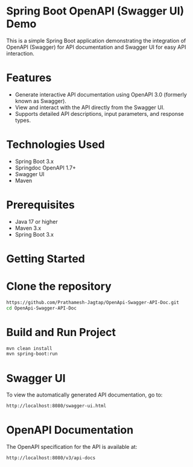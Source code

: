# Spring Boot OpenAPI (Swagger UI) Demo

This is a simple Spring Boot application demonstrating the integration of OpenAPI (Swagger) for API documentation and Swagger UI for easy API interaction.

# Features

- Generate interactive API documentation using OpenAPI 3.0 (formerly known as Swagger).
- View and interact with the API directly from the Swagger UI.
- Supports detailed API descriptions, input parameters, and response types.

# Technologies Used

- Spring Boot 3.x
- Springdoc OpenAPI 1.7+
- Swagger UI
- Maven

# Prerequisites

- Java 17 or higher
- Maven 3.x
- Spring Boot 3.x

# Getting Started

# Clone the repository

```bash
https://github.com/Prathamesh-Jagtap/OpenApi-Swagger-API-Doc.git
cd OpenApi-Swagger-API-Doc
```

# Build and Run Project
```bash
mvn clean install
mvn spring-boot:run
```

# Swagger UI
To view the automatically generated API documentation, go to:
```bash
http://localhost:8080/swagger-ui.html
```

# OpenAPI Documentation
The OpenAPI specification for the API is available at:
```bash
http://localhost:8080/v3/api-docs
```
